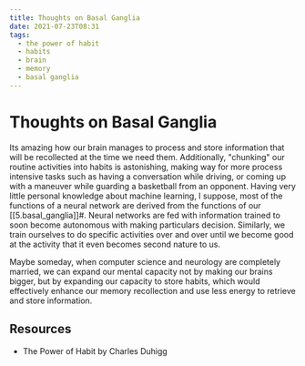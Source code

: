 ```yaml
---
title: Thoughts on Basal Ganglia
date: 2021-07-23T08:31
tags:
  - the power of habit
  - habits
  - brain
  - memory
  - basal ganglia
---
```



# Thoughts on Basal Ganglia

Its amazing how our brain manages to process and store information that will be
recollected at the time we need them. Additionally, "chunking" our routine
activities into habits is astonishing, making way for more process intensive
tasks such as having a conversation while driving, or coming up with a maneuver
while guarding a basketball from an opponent. Having very little personal
knowledge about machine learning, I suppose, most of the functions of a neural
network are derived from the functions of our [[5.basal_ganglia]]#. Neural
networks are fed with information trained to soon become autonomous with
making particulars decision. Similarly, we train ourselves to do specific
activities over and over until we become good at the activity that it even
becomes second nature to us.

Maybe someday, when computer science and neurology are completely married, we
can expand our mental capacity not by making our brains bigger, but by expanding
our capacity to store habits, which would effectively enhance our memory
recollection and use less energy to retrieve and store information.

## Resources

- The Power of Habit by Charles Duhigg
